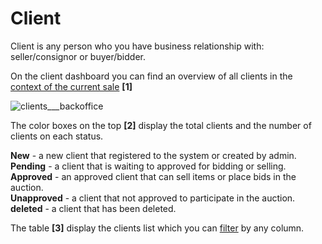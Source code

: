 # Client
Client is any person who you have business relationship with: seller/consignor or buyer/bidder.

On the client dashboard you can find an overview of all clients in the [context of the current sale](../sale/sale-context.md) **[1]** 

![clients___backoffice](https://user-images.githubusercontent.com/20393485/44705357-1564fb80-aaa7-11e8-8605-62e7ea5087b2.jpg)


The color boxes on the top **[2]** display the total clients and the number of clients on each status.

**New** - a new client that registered to the system or created by admin.  
**Pending** -  a client that is waiting to approved for bidding or selling.  
**Approved** - an approved client that can sell items or place bids in the auction.  
**Unapproved** - a client that not approved to participate in the auction.  
**deleted** - a client that has been deleted.  

The table **[3]** display the clients list which you can [filter](../client/how-to-find-an-existing-client.md) by any column.
